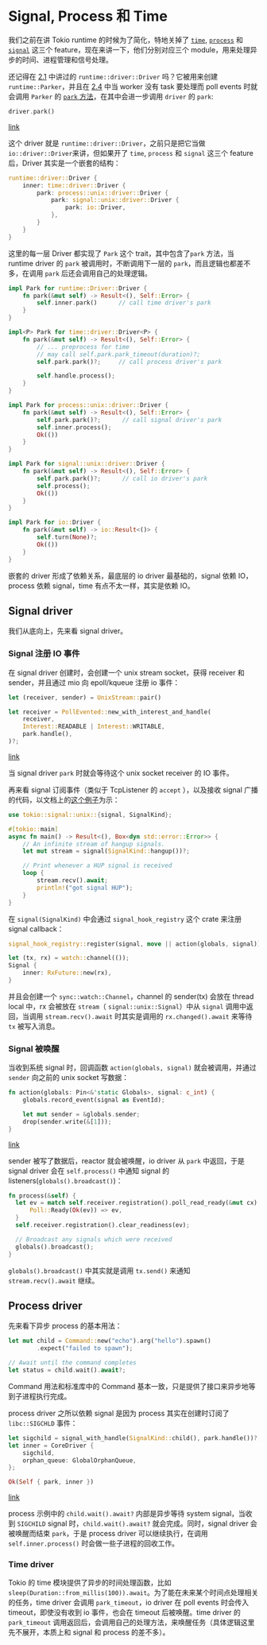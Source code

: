 # Signal, Process 和 Time

我们之前在讲 Tokio runtime 的时候为了简化，特地关掉了 [`time`](https://docs.rs/tokio/1.7.1/tokio/time/index.html), [`process`](https://docs.rs/tokio/1.7.1/tokio/process/index.html) 和 [`signal`](https://docs.rs/tokio/1.7.1/tokio/signal/index.html) 这三个 feature，现在来讲一下，他们分别对应三个 module，用来处理异步的时间、进程管理和信号处理。

还记得在 [2.1](./02_boostrap.md) 中讲过的 `runtime::driver::Driver` 吗？它被用来创建 `runtime::Parker`，并且在 [2.4](./02_worker_thread_1.md) 中当 worker 没有 task 要处理而 poll events 时就会调用 `Parker` 的 [`park` 方法](https://github.com/tokio-rs/tokio/blob/a5ee2f0d3d78daa01e2c6c12d22b82474dc5c32a/tokio/src/runtime/park.rs#L92)，在其中会进一步调用 `driver` 的 `park`:

```rust
driver.park()
```
[link](https://github.com/tokio-rs/tokio/blob/a5ee2f0d3d78daa01e2c6c12d22b82474dc5c32a/tokio/src/runtime/park.rs#L136)

这个 driver 就是 `runtime::driver::Driver`，之前只是把它当做 `io::driver::Driver`来讲，但如果开了 `time`, `process` 和 `signal` 这三个 feature 后，Driver 其实是一个嵌套的结构：

```rust
runtime::driver::Driver {
    inner: time::driver::Driver {
        park: process::unix::driver::Driver {
            park: signal::unix::driver::Driver {
                park: io::Driver,
            },
        }
    }
}
```

这里的每一层 Driver 都实现了 `Park` 这个 trait，其中包含了`park` 方法，当 runtime driver 的 `park` 被调用时，不断调用下一层的 `park`，而且逻辑也都差不多，在调用 `park` 后还会调用自己的处理逻辑。

```rust
impl Park for runtime::Driver::Driver {
    fn park(&mut self) -> Result<(), Self::Error> {
        self.inner.park()      // call time driver's park
    }
}

impl<P> Park for time::driver::Driver<P> {
    fn park(&mut self) -> Result<(), Self::Error> {
        // ... preprocess for time
        // may call self.park.park_timeout(duration)?;
        self.park.park()?;     // call process driver's park

        self.handle.process();
    }
}

impl Park for process::unix::driver::Driver {
    fn park(&mut self) -> Result<(), Self::Error> {
        self.park.park()?;      // call signal driver's park
        self.inner.process();
        Ok(())
    }
}

impl Park for signal::unix::driver::Driver {
    fn park(&mut self) -> Result<(), Self::Error> {
        self.park.park()?;      // call io driver's park
        self.process();
        Ok(())
    }
}

impl Park for io::Driver {
    fn park(&mut self) -> io::Result<()> {
        self.turn(None)?;
        Ok(())
    }
}
```

嵌套的 driver 形成了依赖关系，最底层的 io driver 最基础的，signal 依赖 IO，process 依赖 signal，time 有点不太一样，其实是依赖 IO。

## Signal driver

我们从底向上，先来看 signal driver。

### Signal 注册 IO 事件

在 signal driver 创建时，会创建一个 unix stream socket，获得 receiver 和 sender，并且通过 mio 向 epoll/kqueue 注册 io 事件：

```rust
let (receiver, sender) = UnixStream::pair()

let receiver = PollEvented::new_with_interest_and_handle(
    receiver,
    Interest::READABLE | Interest::WRITABLE,
    park.handle(),
)?;
```
[link](https://github.com/tokio-rs/tokio/blob/a5ee2f0d3d78daa01e2c6c12d22b82474dc5c32a/tokio/src/signal/unix/driver.rs#L76)

当 signal driver `park` 时就会等待这个 unix socket receiver 的 IO 事件。

再来看 signal 订阅事件（类似于 TcpListener 的 `accept` ），以及接收 signal 广播的代码，以文档上的[这个例子](https://docs.rs/tokio/1.7.1/tokio/signal/index.html#examples)为示：

```rust
use tokio::signal::unix::{signal, SignalKind};

#[tokio::main]
async fn main() -> Result<(), Box<dyn std::error::Error>> {
    // An infinite stream of hangup signals.
    let mut stream = signal(SignalKind::hangup())?;

    // Print whenever a HUP signal is received
    loop {
        stream.recv().await;
        println!("got signal HUP");
    }
}
```

在 `signal(SignalKind)` 中会通过 `signal_hook_registry` 这个 crate 来注册 signal callback：

```rust
signal_hook_registry::register(signal, move || action(globals, signal))

let (tx, rx) = watch::channel(());
Signal {
    inner: RxFuture::new(rx),
}
```

并且会创建一个 `sync::watch::Channel`，channel 的 sender(tx) 会放在 thread local 中，rx 会被放在 `stream`（ `signal::unix::Signal`）中从 `signal` 调用中返回，当调用 `stream.recv().await` 时其实是调用的 `rx.changed().await` 来等待 `tx` 被写入消息。

### Signal 被唤醒

当收到系统 signal 时，回调函数 `action(globals, signal)` 就会被调用，并通过 `sender` 向之前的 unix socket 写数据：

```rust
fn action(globals: Pin<&'static Globals>, signal: c_int) {
    globals.record_event(signal as EventId);

    let mut sender = &globals.sender;
    drop(sender.write(&[1]));
}
```
[link](https://github.com/tokio-rs/tokio/blob/a5ee2f0d3d78daa01e2c6c12d22b82474dc5c32a/tokio/src/signal/unix.rs#L211)

sender 被写了数据后，reactor 就会被唤醒，io driver 从 `park` 中返回，于是 signal driver 会在 `self.process()` 中通知 signal 的 listeners(`globals().broadcast()`)：

```rust
fn process(&self) {
  let ev = match self.receiver.registration().poll_read_ready(&mut cx) {
      Poll::Ready(Ok(ev)) => ev,
  }
  self.receiver.registration().clear_readiness(ev);

  // Broadcast any signals which were received
  globals().broadcast();
}
```

 `globals().broadcast()` 中其实就是调用 `tx.send()` 来通知 `stream.recv().await` 继续。

## Process driver

先来看下异步 process 的基本用法：

```rust
let mut child = Command::new("echo").arg("hello").spawn()
        .expect("failed to spawn");

// Await until the command completes
let status = child.wait().await?;
```

Command 用法和标准库中的 Command 基本一致，只是提供了接口来异步地等到子进程执行完成。

process driver 之所以依赖 signal 是因为 process 其实在创建时订阅了 `libc::SIGCHLD` 事件：

```rust
let sigchild = signal_with_handle(SignalKind::child(), park.handle())?;
let inner = CoreDriver {
    sigchild,
    orphan_queue: GlobalOrphanQueue,
};

Ok(Self { park, inner })
```
[link](https://github.com/tokio-rs/tokio/blob/a5ee2f0d3d78daa01e2c6c12d22b82474dc5c32a/tokio/src/process/unix/driver.rs#L56)

process 示例中的 `child.wait().await?` 内部是异步等待 system signal，当收到 `SIGCHILD` signal 时，`child.wait().await?` 就会完成。同时，signal driver 会被唤醒而结束 `park`，于是 process driver 可以继续执行，在调用 `self.inner.process()` 时会做一些子进程的回收工作。

### Time driver

Tokio 的 time 模块提供了异步的时间处理函数，比如 `sleep(Duration::from_millis(100)).await`。为了能在未来某个时间点处理相关的任务，time driver 会调用 `park_timeout`，io driver 在 poll events 时会传入 timeout，即使没有收到 io 事件，也会在 timeout 后被唤醒。time driver 的 `park_timeout` 调用返回后，会调用自己的处理方法，来唤醒任务（具体逻辑这里先不展开，本质上和 signal 和 process 的差不多）。
